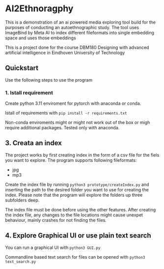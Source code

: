 
# AI2Ethnoragphy

This is a demonstration of an ai powered media exploring tool build for the purposes of conducting an autoethnographic study.
The tool uses ImageBind by Meta AI to index different fileformats into single embedding space and uses those embeddings

This is a project done for the course DBM180 Designing with advanced artificial intelligence in Eindhoven University of Technology

## Quickstart

Use the following steps to use the program

### 1. Istall requirement

Create python 3.11 enviroment for pytorch with anaconda or conda.

Istall of requirements with
``` pip install -r requirements.txt ```

Non-conda enviroments might or might not work out of the box or migh require additional packages. Tested only with anaconda.

## 3. Creata an index

The project works by first creating index in the form of a csv file for the fiels you want to explore.
The program supports following fileformats:
- jpg
- mp3

Create the index file by running ```python3 prototype/createIndex.py``` and inserting the path to the desired folder you want to use for creating the index.
Please note that the program will explore the folders up three subfolders deep.

The index file must be done before using the other features. After creating the index file, any changes to the file locations might cause unexpet behaviour, mainly crashes for not finding the files.

## 4. Explore Graphical UI or use plain text search

You can run a graphical UI with ```python3 GUI.py```

Commandline based text search for files can be opened with ```python3 text_search.py```
